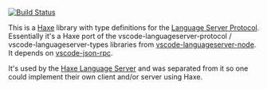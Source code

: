 [![Build Status](https://travis-ci.org/vshaxe/language-server-protocol-haxe.svg?branch=master)](https://travis-ci.org/vshaxe/language-server-protocol-haxe)

This is a [Haxe](http://haxe.org/) library with type definitions for the [Language Server Protocol](https://microsoft.github.io/language-server-protocol). Essentially it's a Haxe port of the vscode-languageserver-protocol / vscode-languageserver-types libraries from [vscode-languageserver-node](https://github.com/microsoft/vscode-languageserver-node). It depends on [vscode-json-rpc](https://github.com/vshaxe/vscode-json-rpc).

It's used by the [Haxe Language Server](https://github.com/vshaxe/haxe-language-server) and was separated from it
so one could implement their own client and/or server using Haxe.

